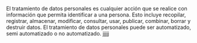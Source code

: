 El tratamiento de datos personales es cualquier acción que se realice con información que permita identificar a una persona. Esto incluye recopilar, registrar, almacenar, modificar, consultar, usar, publicar, combinar, borrar y destruir datos. 
El tratamiento de datos personales puede ser automatizado, semi automatizado o no automatizado. 
jjjjj
